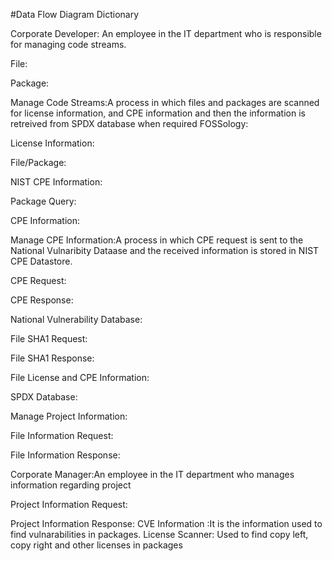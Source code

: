 #Data Flow Diagram Dictionary

Corporate Developer: An employee in the IT department who is responsible for managing code streams.

File:

Package:

Manage Code Streams:A process in which files and packages are scanned for license information, 
and CPE information and then the information is retreived from SPDX database when required
FOSSology:

License Information:

File/Package: 

NIST CPE Information:

Package Query:

CPE Information:

Manage CPE Information:A process in which CPE request is sent to the National Vulnaribity Dataase and the received information is stored in NIST CPE Datastore.

CPE Request:

CPE Response:

National Vulnerability Database:

File SHA1 Request:

File SHA1 Response:

File License and CPE Information:

SPDX Database:

Manage Project Information:

File Information Request:

File Information Response:

Corporate Manager:An employee in the IT department who manages information regarding project

Project Information Request:

Project Information Response:
CVE Information :It is the information used to find vulnarabilities in packages.
License Scanner: Used to find copy left, copy right and other licenses in packages
